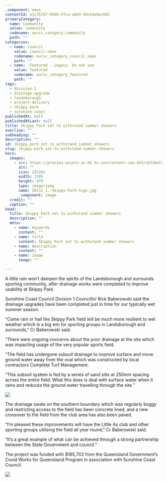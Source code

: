 ```yaml
---
_component: news
contentId: a1c7b7d7-0500-5fca-abb9-99c5da9ecbb5
primaryCategory:
  name: Community
  value: community
  codename: oursc_category_community
  path: ""
categories:
  - name: Council
    value: council-news
    codename: oursc_category_council_news
    path: ""
  - name: _Featured - Legacy. Do not use
    value: featured
    codename: oursc_category_featured
    path: ""
tags:
  - division-1
  - drainage-upgrade
  - landsborough
  - project-delivery
  - skippy-park
  - sunshine-coast
publishedAt: null
publishedAtLast: null
title: Skippy Park set to withstand summer showers
overline: ""
subheading: ""
description: ""
id: skippy_park_set_to_withstand_summer_showers
slug: skippy-park-set-to-withstand-summer-showers
hero:
  images:
    - src: https://preview-assets-us-01.kc-usercontent.com:443/c631baf8-1b46-001f-580c-d0001b68b4a8/189dac75-97db-4b78-bfda-3e8c122c6e0f/50112_1.-Skippy-Park-Sign.jpg
      alt: ""
      size: 235101
      width: 1305
      height: 979
      type: image/jpeg
      name: 50112_1.-Skippy-Park-Sign.jpg
      _component: image
  credit: ""
  caption: ""
head:
  title: Skippy Park set to withstand summer showers
  description: ""
  meta:
    - name: keywords
      content: ""
    - name: title
      content: Skippy Park set to withstand summer showers
    - name: description
      content: ""
    - name: image
      image: ""

---
```

A little rain won’t dampen the spirits of the Landsborough and surrounds sporting community, after drainage works were completed to improve usability at Skippy Park.

Sunshine Coast Council Division 1 Councillor Rick Baberowski said the drainage upgrades have been completed just in time for our typically wet summer season.

“Come rain or hail the Skippy Park field will be much more resilient to wet weather which is a big win for sporting groups in Landsborough and surrounds,” Cr Baberowski said.

“There were ongoing concerns about the poor drainage at the site which was impacting usage of the very popular sports field.

“The field has undergone subsoil drainage to improve surface and move ground water away from the oval which was constructed by local contractors Complete Turf Management.

“This subsoil system is fed by a series of sand slits at 250mm spacing across the entire field. What this does is deal with surface water when it rains and reduces the ground water travelling through the site.”

![](https://preview-assets-us-01.kc-usercontent.com:443/c631baf8-1b46-001f-580c-d0001b68b4a8/96f27803-ce61-4395-aeb3-232e5ea3b143/Image-2-1024x564.jpg)

The drainage swale on the southern boundary which was regularly boggy and restricting access to the field has been concrete lined, and a new crossover to the field from the club area has also been paved.  

“I’m pleased these improvements will have the Little As club and other sporting groups utilising the field all year round,” Cr Baberowski said.

“It’s a great example of what can be achieved through a strong partnership between the State Government and council.”

The project was funded with $185,703 from the Queensland Government’s Covid Works for Queensland Program in association with Sunshine Coast Council.

![](https://preview-assets-us-01.kc-usercontent.com:443/c631baf8-1b46-001f-580c-d0001b68b4a8/f929e0c0-d627-47aa-9efb-7423f528e631/50112_4-Skippy-Park-Toilets-1024x768.jpg)
